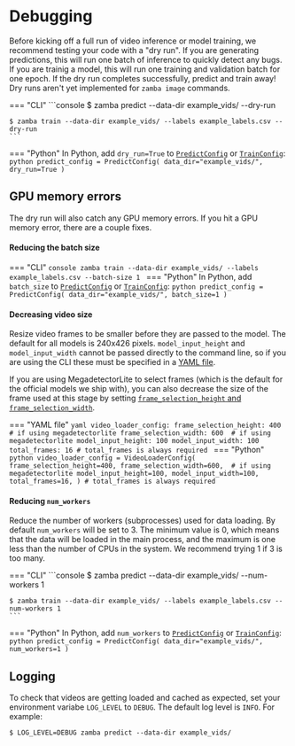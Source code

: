 # Debugging

Before kicking off a full run of video inference or model training, we recommend testing your code with a "dry run". If you are generating predictions, this will run one batch of inference to quickly detect any bugs. If you are trainig a model, this will run one training and validation batch for one epoch. If the dry run completes successfully, predict and train away! Dry runs aren't yet implemented for `zamba image` commands.

=== "CLI"
    ```console
    $ zamba predict --data-dir example_vids/ --dry-run

    $ zamba train --data-dir example_vids/ --labels example_labels.csv --dry-run
    ```
=== "Python"
    In Python, add `dry_run=True` to [`PredictConfig`](configurations.md#prediction-arguments) or [`TrainConfig`](configurations.md#training-arguments):
    ```python
    predict_config = PredictConfig(
        data_dir="example_vids/", dry_run=True
    )
    ```

## GPU memory errors

The dry run will also catch any GPU memory errors. If you hit a GPU memory error, there are a couple fixes.

#### Reducing the batch size

=== "CLI"
    ```console
    zamba train --data-dir example_vids/ --labels example_labels.csv --batch-size 1
    ```
=== "Python"
    In Python, add `batch_size` to [`PredictConfig`](configurations.md#prediction-arguments) or [`TrainConfig`](configurations.md#training-arguments):
    ```python
    predict_config = PredictConfig(
        data_dir="example_vids/", batch_size=1
    )
    ```

#### Decreasing video size

Resize video frames to be smaller before they are passed to the model. The default for all models is 240x426 pixels. `model_input_height` and `model_input_width` cannot be passed directly to the command line, so if you are using the CLI these must be specified in a [YAML file](yaml-config.md).

If you are using MegadetectorLite to select frames (which is the default for the official models we ship with), you can also decrease the size of the frame used at this stage by setting [`frame_selection_height` and `frame_selection_width`](configurations/#frame_selection_height-int-optional-frame_selection_width-int-optional).

=== "YAML file"
    ```yaml
    video_loader_config:
        frame_selection_height: 400  # if using megadetectorlite
        frame_selection_width: 600  # if using megadetectorlite
        model_input_height: 100
        model_input_width: 100
        total_frames: 16 # total_frames is always required
    ```
=== "Python"
    ```python
    video_loader_config = VideoLoaderConfig(
        frame_selection_height=400, frame_selection_width=600,  # if using megadetectorlite
        model_input_height=100, model_input_width=100,
        total_frames=16,
    ) # total_frames is always required
    ```

#### Reducing `num_workers`

Reduce the number of workers (subprocesses) used for data loading. By default `num_workers` will be set to 3. The minimum value is 0, which means that the data will be loaded in the main process, and the maximum is one less than the number of CPUs in the system. We recommend trying 1 if 3 is too many.

=== "CLI"
    ```console
    $ zamba predict --data-dir example_vids/ --num-workers 1

    $ zamba train --data-dir example_vids/ --labels example_labels.csv --num-workers 1
    ```
=== "Python"
    In Python, add `num_workers` to [`PredictConfig`](configurations.md#prediction-arguments) or [`TrainConfig`](configurations.md#training-arguments):
    ```python
    predict_config = PredictConfig(
        data_dir="example_vids/", num_workers=1
    )
    ```

## Logging

To check that videos are getting loaded and cached as expected, set your environment variabe `LOG_LEVEL` to `DEBUG`. The default log level is `INFO`. For example:

```console
$ LOG_LEVEL=DEBUG zamba predict --data-dir example_vids/
```
